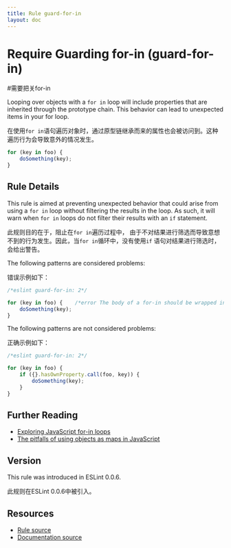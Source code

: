 ```yaml
---
title: Rule guard-for-in
layout: doc
---
```

<!-- Note: No pull requests accepted for this file. See README.md in the root directory for details. -->
# Require Guarding for-in (guard-for-in)
#需要把关for-in

Looping over objects with a `for in` loop will include properties that are inherited through the prototype chain. This behavior can lead to unexpected items in your for loop.

在使用`for in`语句遍历对象时，通过原型链继承而来的属性也会被访问到。这种遍历行为会导致意外的情况发生。

```js
for (key in foo) {
    doSomething(key);
}
```

## Rule Details

This rule is aimed at preventing unexpected behavior that could arise from using a `for in` loop without filtering the results in the loop. As such, it will warn when `for in` loops do not filter their results with an `if` statement.

此规则目的在于，阻止在`for in`遍历过程中， 由于不对结果进行筛选而导致意想不到的行为发生。因此，当`for in`循环中，没有使用`if` 语句对结果进行筛选时，会给出警告。

The following patterns are considered problems:

错误示例如下：

```js
/*eslint guard-for-in: 2*/

for (key in foo) {    /*error The body of a for-in should be wrapped in an if statement to filter unwanted properties from the prototype.*/
    doSomething(key);
}
```

The following patterns are not considered problems:

正确示例如下：

```js
/*eslint guard-for-in: 2*/

for (key in foo) {
    if ({}.hasOwnProperty.call(foo, key)) {
        doSomething(key);
    }
}
```

## Further Reading

* [Exploring JavaScript for-in loops](http://javascriptweblog.wordpress.com/2011/01/04/exploring-javascript-for-in-loops/)
* [The pitfalls of using objects as maps in JavaScript](http://www.2ality.com/2012/01/objects-as-maps.html)

## Version

This rule was introduced in ESLint 0.0.6.

此规则在ESLint 0.0.6中被引入。

## Resources

* [Rule source](https://github.com/eslint/eslint/tree/master/lib/rules/guard-for-in.js)
* [Documentation source](https://github.com/eslint/eslint/tree/master/docs/rules/guard-for-in.md)
